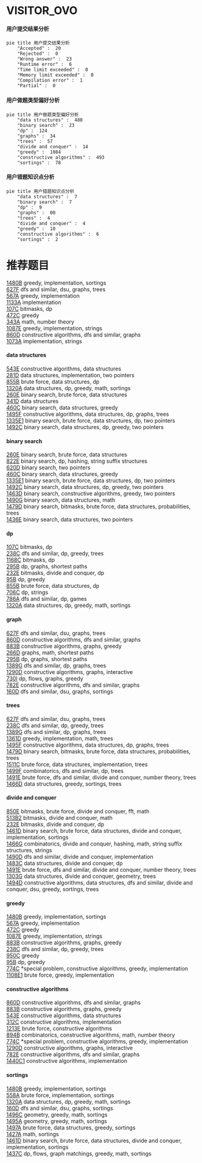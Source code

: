 # VISITOR_OVO
<!-- tabs:start -->
#### **用户提交结果分析**

```mermaid
pie title 用户提交结果分析
    "Accepted" :  20
    "Rejected" :  0
    "Wrong answer" :  23
    "Runtime error" :  6
    "Time limit exceeded" :  0
    "Memory limit exceeded" :  0
    "Compilation error" :  1
    "Partial" :  0
```
#### **用户做题类型偏好分析**

```mermaid
pie title 用户做题类型偏好分析
    "data structures" :  480
    "binary search" :  23
    "dp" :  124
    "graphs" :  34
    "trees" :  57
    "divide and conquer" :  14
    "greedy" :  1084
    "constructive algorithms" :  493
    "sortings" :  78
```
#### **用户错题知识点分析**

```mermaid
pie title 用户错题知识点分析
    "data structures" :  7
    "binary search" :  7
    "dp" :  9
    "graphs" :  00
    "trees" :  4
    "divide and conquer" :  4
    "greedy" :  10
    "constructive algorithms" :  6
    "sortings" :  2
```
<!-- tabs:end -->
# 推荐题目
[1480B](http://codeforces.com/problemset/problem/1480/B)		greedy,
                        implementation,
                        sortings		  
[627F](http://codeforces.com/problemset/problem/627/F)		dfs and similar,
                        dsu,
                        graphs,
                        trees		  
[567A](http://codeforces.com/problemset/problem/567/A)		greedy,
                        implementation		  
[1133A](http://codeforces.com/problemset/problem/1133/A)		implementation		  
[107C](http://codeforces.com/problemset/problem/107/C)		bitmasks,
                        dp		  
[472C](http://codeforces.com/problemset/problem/472/C)		greedy		  
[343A](http://codeforces.com/problemset/problem/343/A)		math,
                        number theory		  
[1087E](https://codeforces.com/contest/1087/problem/E)		greedy,
                        implementation,
                        strings		  
[860D](https://codeforces.com/contest/860/problem/D)		constructive algorithms,
                        dfs and similar,
                        graphs		  
[1073A](http://codeforces.com/problemset/problem/1073/A)		implementation,
                        strings		  
<!-- tabs:start -->
#### **data structures**
[543E](http://codeforces.com/problemset/problem/543/E)		constructive algorithms,
                        data structures		  
[281D](https://codeforces.com/contest/281/problem/D)		data structures,
                        implementation,
                        two pointers		  
[855B](http://codeforces.com/problemset/problem/855/B)		brute force,
                        data structures,
                        dp		  
[1320A](http://codeforces.com/problemset/problem/1320/A)		data structures,
                        dp,
                        greedy,
                        math,
                        sortings		  
[260E](http://codeforces.com/problemset/problem/260/E)		binary search,
                        brute force,
                        data structures		  
[341D](http://codeforces.com/problemset/problem/341/D)		data structures		  
[460C](http://codeforces.com/problemset/problem/460/C)		binary search,
                        data structures,
                        greedy		  
[1495F](http://codeforces.com/problemset/problem/1495/F)		constructive algorithms,
                        data structures,
                        dp,
                        graphs,
                        trees		  
[1335E1](http://codeforces.com/problemset/problem/1335/E1)		binary search,
                        brute force,
                        data structures,
                        dp,
                        two pointers		  
[1492C](http://codeforces.com/problemset/problem/1492/C)		binary search,
                        data structures,
                        dp,
                        greedy,
                        two pointers		  
#### **binary search**
[260E](http://codeforces.com/problemset/problem/260/E)		binary search,
                        brute force,
                        data structures		  
[822E](http://codeforces.com/problemset/problem/822/E)		binary search,
                        dp,
                        hashing,
                        string suffix structures		  
[620D](http://codeforces.com/problemset/problem/620/D)		binary search,
                        two pointers		  
[460C](http://codeforces.com/problemset/problem/460/C)		binary search,
                        data structures,
                        greedy		  
[1335E1](http://codeforces.com/problemset/problem/1335/E1)		binary search,
                        brute force,
                        data structures,
                        dp,
                        two pointers		  
[1492C](http://codeforces.com/problemset/problem/1492/C)		binary search,
                        data structures,
                        dp,
                        greedy,
                        two pointers		  
[1463D](http://codeforces.com/problemset/problem/1463/D)		binary search,
                        constructive algorithms,
                        greedy,
                        two pointers		  
[1490G](http://codeforces.com/problemset/problem/1490/G)		binary search,
                        data structures,
                        math		  
[1479D](http://codeforces.com/problemset/problem/1479/D)		binary search,
                        bitmasks,
                        brute force,
                        data structures,
                        probabilities,
                        trees		  
[1436E](http://codeforces.com/problemset/problem/1436/E)		binary search,
                        data structures,
                        two pointers		  
#### **dp**
[107C](http://codeforces.com/problemset/problem/107/C)		bitmasks,
                        dp		  
[238C](http://codeforces.com/problemset/problem/238/C)		dfs and similar,
                        dp,
                        greedy,
                        trees		  
[1168C](http://codeforces.com/problemset/problem/1168/C)		bitmasks,
                        dp		  
[295B](http://codeforces.com/problemset/problem/295/B)		dp,
                        graphs,
                        shortest paths		  
[232E](http://codeforces.com/problemset/problem/232/E)		bitmasks,
                        divide and conquer,
                        dp		  
[95B](http://codeforces.com/problemset/problem/95/B)		dp,
                        greedy		  
[855B](http://codeforces.com/problemset/problem/855/B)		brute force,
                        data structures,
                        dp		  
[706C](http://codeforces.com/problemset/problem/706/C)		dp,
                        strings		  
[786A](http://codeforces.com/problemset/problem/786/A)		dfs and similar,
                        dp,
                        games		  
[1320A](http://codeforces.com/problemset/problem/1320/A)		data structures,
                        dp,
                        greedy,
                        math,
                        sortings		  
#### **graph**
[627F](http://codeforces.com/problemset/problem/627/F)		dfs and similar,
                        dsu,
                        graphs,
                        trees		  
[860D](https://codeforces.com/contest/860/problem/D)		constructive algorithms,
                        dfs and similar,
                        graphs		  
[883B](http://codeforces.com/problemset/problem/883/B)		constructive algorithms,
                        graphs,
                        greedy		  
[266D](http://codeforces.com/problemset/problem/266/D)		graphs,
                        math,
                        shortest paths		  
[295B](http://codeforces.com/problemset/problem/295/B)		dp,
                        graphs,
                        shortest paths		  
[1389G](http://codeforces.com/problemset/problem/1389/G)		dfs and similar,
                        dp,
                        graphs,
                        trees		  
[1290D](http://codeforces.com/problemset/problem/1290/D)		constructive algorithms,
                        graphs,
                        interactive		  
[730I](http://codeforces.com/problemset/problem/730/I)		dp,
                        flows,
                        graphs,
                        greedy		  
[782E](https://codeforces.com/contest/782/problem/E)		constructive algorithms,
                        dfs and similar,
                        graphs		  
[160D](http://codeforces.com/problemset/problem/160/D)		dfs and similar,
                        dsu,
                        graphs,
                        sortings		  
#### **trees**
[627F](http://codeforces.com/problemset/problem/627/F)		dfs and similar,
                        dsu,
                        graphs,
                        trees		  
[238C](http://codeforces.com/problemset/problem/238/C)		dfs and similar,
                        dp,
                        greedy,
                        trees		  
[1389G](http://codeforces.com/problemset/problem/1389/G)		dfs and similar,
                        dp,
                        graphs,
                        trees		  
[1361D](http://codeforces.com/problemset/problem/1361/D)		greedy,
                        implementation,
                        math,
                        trees		  
[1495F](http://codeforces.com/problemset/problem/1495/F)		constructive algorithms,
                        data structures,
                        dp,
                        graphs,
                        trees		  
[1479D](http://codeforces.com/problemset/problem/1479/D)		binary search,
                        bitmasks,
                        brute force,
                        data structures,
                        probabilities,
                        trees		  
[1511C](http://codeforces.com/problemset/problem/1511/C)		brute force,
                        data structures,
                        implementation,
                        trees		  
[1499F](http://codeforces.com/problemset/problem/1499/F)		combinatorics,
                        dfs and similar,
                        dp,
                        trees		  
[1491E](http://codeforces.com/problemset/problem/1491/E)		brute force,
                        dfs and similar,
                        divide and conquer,
                        number theory,
                        trees		  
[1466D](http://codeforces.com/problemset/problem/1466/D)		data structures,
                        greedy,
                        sortings,
                        trees		  
#### **divide and conquer**
[850E](http://codeforces.com/problemset/problem/850/E)		bitmasks,
                        brute force,
                        divide and conquer,
                        fft,
                        math		  
[513B2](http://codeforces.com/problemset/problem/513/B2)		bitmasks,
                        divide and conquer,
                        math		  
[232E](http://codeforces.com/problemset/problem/232/E)		bitmasks,
                        divide and conquer,
                        dp		  
[1461D](http://codeforces.com/problemset/problem/1461/D)		binary search,
                        brute force,
                        data structures,
                        divide and conquer,
                        implementation,
                        sortings		  
[1466G](http://codeforces.com/problemset/problem/1466/G)		combinatorics,
                        divide and conquer,
                        hashing,
                        math,
                        string suffix structures,
                        strings		  
[1490D](http://codeforces.com/problemset/problem/1490/D)		dfs and similar,
                        divide and conquer,
                        implementation		  
[1483C](https://codeforces.com/contest/1483/problem/C)		data structures,
                        divide and conquer,
                        dp		  
[1491E](http://codeforces.com/problemset/problem/1491/E)		brute force,
                        dfs and similar,
                        divide and conquer,
                        number theory,
                        trees		  
[1303G](http://codeforces.com/problemset/problem/1303/G)		data structures,
                        divide and conquer,
                        geometry,
                        trees		  
[1494D](http://codeforces.com/problemset/problem/1494/D)		constructive algorithms,
                        data structures,
                        dfs and similar,
                        divide and conquer,
                        dsu,
                        greedy,
                        sortings,
                        trees		  
#### **greedy**
[1480B](http://codeforces.com/problemset/problem/1480/B)		greedy,
                        implementation,
                        sortings		  
[567A](http://codeforces.com/problemset/problem/567/A)		greedy,
                        implementation		  
[472C](http://codeforces.com/problemset/problem/472/C)		greedy		  
[1087E](https://codeforces.com/contest/1087/problem/E)		greedy,
                        implementation,
                        strings		  
[883B](http://codeforces.com/problemset/problem/883/B)		constructive algorithms,
                        graphs,
                        greedy		  
[238C](http://codeforces.com/problemset/problem/238/C)		dfs and similar,
                        dp,
                        greedy,
                        trees		  
[950C](https://codeforces.com/contest/950/problem/C)		greedy		  
[95B](http://codeforces.com/problemset/problem/95/B)		dp,
                        greedy		  
[774C](http://codeforces.com/problemset/problem/774/C)		*special problem,
                        constructive algorithms,
                        greedy,
                        implementation		  
[1108E1](http://codeforces.com/problemset/problem/1108/E1)		brute force,
                        greedy,
                        implementation		  
#### **constructive algorithms**
[860D](https://codeforces.com/contest/860/problem/D)		constructive algorithms,
                        dfs and similar,
                        graphs		  
[883B](http://codeforces.com/problemset/problem/883/B)		constructive algorithms,
                        graphs,
                        greedy		  
[543E](http://codeforces.com/problemset/problem/543/E)		constructive algorithms,
                        data structures		  
[312C](https://codeforces.com/contest/312/problem/C)		constructive algorithms,
                        implementation		  
[1213E](http://codeforces.com/problemset/problem/1213/E)		brute force,
                        constructive algorithms		  
[894B](http://codeforces.com/problemset/problem/894/B)		combinatorics,
                        constructive algorithms,
                        math,
                        number theory		  
[774C](http://codeforces.com/problemset/problem/774/C)		*special problem,
                        constructive algorithms,
                        greedy,
                        implementation		  
[1290D](http://codeforces.com/problemset/problem/1290/D)		constructive algorithms,
                        graphs,
                        interactive		  
[782E](https://codeforces.com/contest/782/problem/E)		constructive algorithms,
                        dfs and similar,
                        graphs		  
[1440C1](https://codeforces.com/contest/1440/problem/C1)		constructive algorithms,
                        implementation		  
#### **sortings**
[1480B](http://codeforces.com/problemset/problem/1480/B)		greedy,
                        implementation,
                        sortings		  
[558A](http://codeforces.com/problemset/problem/558/A)		brute force,
                        implementation,
                        sortings		  
[1320A](http://codeforces.com/problemset/problem/1320/A)		data structures,
                        dp,
                        greedy,
                        math,
                        sortings		  
[160D](http://codeforces.com/problemset/problem/160/D)		dfs and similar,
                        dsu,
                        graphs,
                        sortings		  
[1496C](https://codeforces.com/contest/1496/problem/C)		geometry,
                        greedy,
                        math,
                        sortings		  
[1495A](http://codeforces.com/problemset/problem/1495/A)		geometry,
                        greedy,
                        math,
                        sortings		  
[1497A](http://codeforces.com/problemset/problem/1497/A)		brute force,
                        data structures,
                        greedy,
                        sortings		  
[1427A](http://codeforces.com/problemset/problem/1427/A)		math,
                        sortings		  
[1461D](http://codeforces.com/problemset/problem/1461/D)		binary search,
                        brute force,
                        data structures,
                        divide and conquer,
                        implementation,
                        sortings		  
[1437C](http://codeforces.com/problemset/problem/1437/C)		dp,
                        flows,
                        graph matchings,
                        greedy,
                        math,
                        sortings		  
<!-- tabs:end -->
